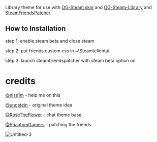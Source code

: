 Library theme for use with [OG-Steam skin](https://github.com/ungstein/OG-Steam) and
[OG-Steam-Library](https://github.com/ungstein/OG-Steam) and [SteamFriendsPatcher](https://github.com/PhantomGamers/SteamFriendsPatcher).

## How to Installation

step 1: enable steam beta and close steam

step 2: put friends.custom.css in ~\Steam\clientui

step 3: launch steamfriendspatcher with steam beta option on


# credits
[@niss1m](https://github.com/niss1m) - help me on this

[@ungstein](https://github.com/ungstein) - original theme idea 

[@RoseTheFlower](https://github.com/RoseTheFlower) - chat theme base

[@PhantomGamers](https://github.com/PhantomGamers) - patching the friends 


![Untitled-3](https://user-images.githubusercontent.com/49638699/114303311-23d87800-9ad6-11eb-87aa-527bc76e6b48.png)

